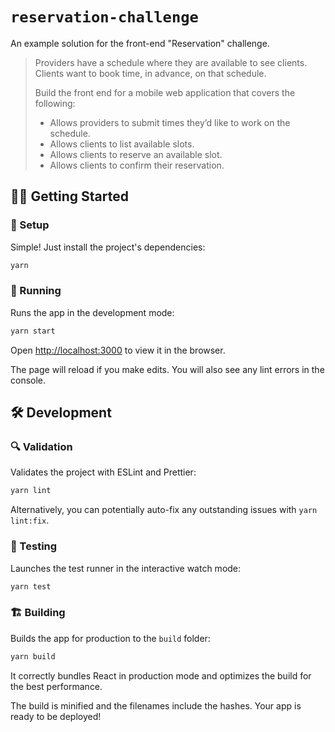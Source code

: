 <!-- HEADER -->

# `reservation-challenge`

An example solution for the front-end "Reservation" challenge.

> Providers have a schedule where they are available to see clients. Clients want to book time, in advance, on that schedule.
>
> Build the front end for a mobile web application that covers the following:
>
> -   Allows providers to submit times they’d like to work on the schedule.
> -   Allows clients to list available slots.
> -   Allows clients to reserve an available slot.
> -   Allows clients to confirm their reservation.

<!-- CONTENT -->

## 🏃‍♂️ Getting Started

### 🚧 Setup

Simple! Just install the project's dependencies:

```bash
yarn
```

### 🚥 Running

Runs the app in the development mode:

```bash
yarn start
```

Open [http://localhost:3000](http://localhost:3000) to view it in the browser.

The page will reload if you make edits.
You will also see any lint errors in the console.

## 🛠️ Development

### 🔍 Validation

Validates the project with ESLint and Prettier:

```bash
yarn lint
```

Alternatively, you can potentially auto-fix any outstanding issues with `yarn lint:fix`.

### 🧪 Testing

Launches the test runner in the interactive watch mode:

```bash
yarn test
```

### 🏗️ Building

Builds the app for production to the `build` folder:

```bash
yarn build
```

It correctly bundles React in production mode and optimizes the build for the best performance.

The build is minified and the filenames include the hashes.
Your app is ready to be deployed!
